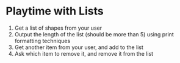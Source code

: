 # Playtime with Lists

1. Get a list of shapes from your user
2. Output the length of the list (should be more than 5) using print formatting techniques
3. Get another item from your user, and add to the list
4. Ask which item to remove it, and remove it from the list

